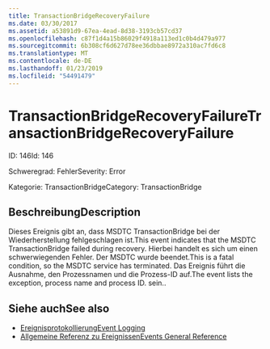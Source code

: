 ```yaml
---
title: TransactionBridgeRecoveryFailure
ms.date: 03/30/2017
ms.assetid: a53891d9-67ea-4ead-8d38-3193cb57cd37
ms.openlocfilehash: c87f1d4a15b86029f4918a113ed1c0b4d479a977
ms.sourcegitcommit: 6b308cf6d627d78ee36dbbae8972a310ac7fd6c8
ms.translationtype: MT
ms.contentlocale: de-DE
ms.lasthandoff: 01/23/2019
ms.locfileid: "54491479"
---
```

# <a name="transactionbridgerecoveryfailure"></a><span data-ttu-id="930fb-102">TransactionBridgeRecoveryFailure</span><span class="sxs-lookup"><span data-stu-id="930fb-102">TransactionBridgeRecoveryFailure</span></span>
<span data-ttu-id="930fb-103">ID: 146</span><span class="sxs-lookup"><span data-stu-id="930fb-103">Id: 146</span></span>  
  
 <span data-ttu-id="930fb-104">Schweregrad: Fehler</span><span class="sxs-lookup"><span data-stu-id="930fb-104">Severity: Error</span></span>  
  
 <span data-ttu-id="930fb-105">Kategorie: TransactionBridge</span><span class="sxs-lookup"><span data-stu-id="930fb-105">Category: TransactionBridge</span></span>  
  
## <a name="description"></a><span data-ttu-id="930fb-106">Beschreibung</span><span class="sxs-lookup"><span data-stu-id="930fb-106">Description</span></span>  
 <span data-ttu-id="930fb-107">Dieses Ereignis gibt an, dass MSDTC TransactionBridge bei der Wiederherstellung fehlgeschlagen ist.</span><span class="sxs-lookup"><span data-stu-id="930fb-107">This event indicates that the MSDTC TransactionBridge failed during recovery.</span></span> <span data-ttu-id="930fb-108">Hierbei handelt es sich um einen schwerwiegenden Fehler. Der MSDTC wurde beendet.</span><span class="sxs-lookup"><span data-stu-id="930fb-108">This is a fatal condition, so the MSDTC service has terminated.</span></span> <span data-ttu-id="930fb-109">Das Ereignis führt die Ausnahme, den Prozessnamen und die Prozess-ID auf.</span><span class="sxs-lookup"><span data-stu-id="930fb-109">The event lists the exception, process name and process ID.</span></span> <span data-ttu-id="930fb-110">sein.</span><span class="sxs-lookup"><span data-stu-id="930fb-110">.</span></span>  
  
## <a name="see-also"></a><span data-ttu-id="930fb-111">Siehe auch</span><span class="sxs-lookup"><span data-stu-id="930fb-111">See also</span></span>
- [<span data-ttu-id="930fb-112">Ereignisprotokollierung</span><span class="sxs-lookup"><span data-stu-id="930fb-112">Event Logging</span></span>](../../../../../docs/framework/wcf/diagnostics/event-logging/index.md)
- [<span data-ttu-id="930fb-113">Allgemeine Referenz zu Ereignissen</span><span class="sxs-lookup"><span data-stu-id="930fb-113">Events General Reference</span></span>](../../../../../docs/framework/wcf/diagnostics/event-logging/events-general-reference.md)

